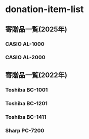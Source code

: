 # donation-item-list

## 寄贈品一覧(2025年)
### CASIO AL-1000
### CASIO AL-2000



## 寄贈品一覧(2022年)
### Toshiba BC-1001
### Toshiba BC-1201
### Toshiba BC-1411
### Sharp PC-7200


